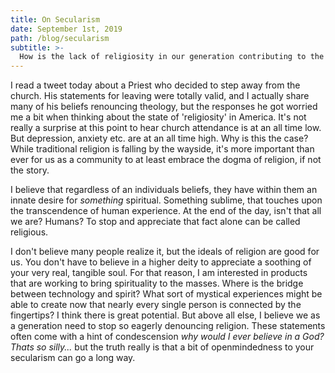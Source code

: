 ```yaml
---
title: On Secularism
date: September 1st, 2019
path: /blog/secularism
subtitle: >-
  How is the lack of religiosity in our generation contributing to the depression epedemic? How might we change this?
---
```

I read a tweet today about a Priest who decided to step away from the church. His statements for leaving were totally valid, and I actually share many of his beliefs renouncing theology, but the responses he got worried me a bit when thinking about the state of 'religiosity' in America. It's not really a surprise at this point to hear church attendance is at an all time low. But depression, anxiety etc. are at an all time high. Why is this the case? While traditional religion is falling by the wayside, it's more important than ever for us as a community to at least embrace the dogma of religion, if not the story.

I believe that regardless of an individuals beliefs, they have within them an innate desire for *something* spiritual. Something sublime, that touches upon the transcendence of human experience. At the end of the day, isn't that all we are? Humans? To stop and appreciate that fact alone can be called religious.

I don't believe many people realize it, but the ideals of religion are good for us. You don't have to believe in a higher deity to appreciate a soothing of your very real, tangible soul. For that reason, I am interested in products that are working to bring spirituality to the masses. Where is the bridge between technology and spirit? What sort of mystical experiences might be able to create now that nearly every single person is connected by the fingertips? I think there is great potential. But above all else, I believe we as a generation need to stop so eagerly denouncing religion. These statements often come with a hint of condescension *why would I ever believe in a God? Thats so silly...* but the truth really is that a bit of openmindedness to your secularism can go a long way.
